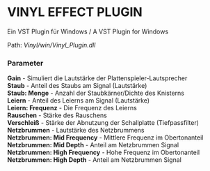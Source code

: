 # VINYL EFFECT PLUGIN

Ein VST Plugin für Windows / A VST Plugin for Windows

Path: *Vinyl/win/Vinyl_Plugin.dll*

### Parameter

**Gain** - Simuliert die Lautstärke der Plattenspieler-Lautsprecher  
**Staub** - Anteil des Staubs am Signal (Lautstärke)  
**Staub: Menge** - Anzahl der Staubkärner/Dichte des Knisterns  
**Leiern** - Anteil des Leierns am Signal (Lautstärke)  
**Leiern: Frequenz** - Die Frequenz des Leierns  
**Rauschen** - Stärke des Rauschens  
**Verschleiß** - Stärke der Abnutzung der Schallplatte (Tiefpassfilter)  
**Netzbrummen** - Lautstärke des Netzbrummens  
**Netzbrummen: Mid Frequency** - Mittlere Frequenz im Obertonanteil  
**Netzbrummen: Mid Depth** - Anteil am Netzbrummen Signal  
**Netzbrummen: High Frequency** - Hohe Frequenz im Obertonanteil  
**Netzbrummen: High Depth** - Anteil am Netzbrummen Signal  
